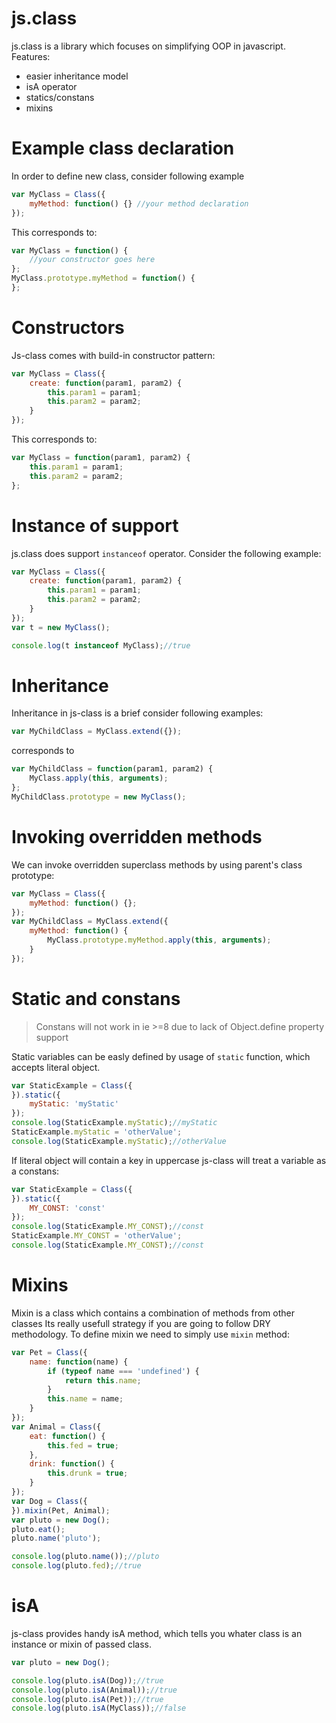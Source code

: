 js.class
========

js.class is a library which focuses on simplifying OOP in javascript.
Features:
 - easier inheritance model
 - isA operator
 - statics/constans
 - mixins

Example class declaration
=========================
In order to define new class, consider following example

```js
var MyClass = Class({
    myMethod: function() {} //your method declaration
});
```

This corresponds to:

```js
var MyClass = function() {
    //your constructor goes here
};
MyClass.prototype.myMethod = function() {
};
```

Constructors
============

Js-class comes with build-in constructor pattern:

```js
var MyClass = Class({
    create: function(param1, param2) {
        this.param1 = param1;
        this.param2 = param2;
    }
});
```
This corresponds to:

```js
var MyClass = function(param1, param2) {
    this.param1 = param1;
    this.param2 = param2;
};
```

Instance of support
===================
js.class does support `instanceof` operator. Consider the following example:

```js
var MyClass = Class({
    create: function(param1, param2) {
        this.param1 = param1;
        this.param2 = param2;
    }
});
var t = new MyClass();

console.log(t instanceof MyClass);//true
```


Inheritance
===========

Inheritance in js-class is a brief consider following examples:

```js
var MyChildClass = MyClass.extend({});
```

corresponds to

```js
var MyChildClass = function(param1, param2) {
    MyClass.apply(this, arguments);
};
MyChildClass.prototype = new MyClass();
```

Invoking overridden methods
===========================

We can invoke overridden superclass methods by using parent's class prototype:

```js
var MyClass = Class({
    myMethod: function() {};
});
var MyChildClass = MyClass.extend({
    myMethod: function() {
        MyClass.prototype.myMethod.apply(this, arguments);
    }
});
```

Static and constans
===================
> Constans will not work in ie >=8 due to lack of Object.define property support


Static variables can be easly defined by usage of `static` function, which accepts literal object.

```js
var StaticExample = Class({
}).static({
    myStatic: 'myStatic'
});
console.log(StaticExample.myStatic);//myStatic
StaticExample.myStatic = 'otherValue';
console.log(StaticExample.myStatic);//otherValue
```

If literal object will contain a key in uppercase js-class will treat a variable as a constans:
```js
var StaticExample = Class({
}).static({
    MY_CONST: 'const'
});
console.log(StaticExample.MY_CONST);//const
StaticExample.MY_CONST = 'otherValue';
console.log(StaticExample.MY_CONST);//const
```

Mixins
======
Mixin is a class which contains a combination of methods from other classes
Its really usefull strategy if you are going to follow DRY methodology.
To define mixin we need to simply use `mixin` method:
```js
var Pet = Class({
    name: function(name) {
        if (typeof name === 'undefined') {
            return this.name;
        }
        this.name = name;
    }
});
var Animal = Class({
    eat: function() {
        this.fed = true;
    },
    drink: function() {
        this.drunk = true;
    }
});
var Dog = Class({
}).mixin(Pet, Animal);
var pluto = new Dog();
pluto.eat();
pluto.name('pluto');

console.log(pluto.name());//pluto
console.log(pluto.fed);//true
```

isA
===

js-class provides handy isA method, which tells you whater class is an instance or mixin of passed class.
```js
var pluto = new Dog();

console.log(pluto.isA(Dog));//true
console.log(pluto.isA(Animal));//true
console.log(pluto.isA(Pet));//true
console.log(pluto.isA(MyClass));//false
```